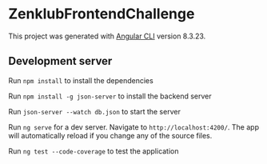 # ZenklubFrontendChallenge

This project was generated with [Angular CLI](https://github.com/angular/angular-cli) version 8.3.23.

## Development server

Run `npm install` to install the dependencies

Run `npm install -g json-server` to install the backend server

Run `json-server --watch db.json` to start the server

Run `ng serve` for a dev server. Navigate to `http://localhost:4200/`. The app will automatically reload if you change any of the source files.

Run `ng test --code-coverage` to test the application
